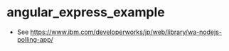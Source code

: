 # angular_express_example

- See https://www.ibm.com/developerworks/jp/web/library/wa-nodejs-polling-app/

